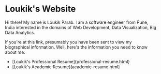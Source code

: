 # Loukik's Website

Hi there! My name is Loukik Parab.
I am a software engineer from Pune, India interested in the domains of Web Development, Data Visualization, Big Data Analytics.



If you're at this link, presumably you have been sent to view my biographical information.
Well, here's the information you need to know about me:

- [Loukik's Professional Resume]{professional-resume.html}
- [Loukik's Academic Resume]{academic-resume.html}
